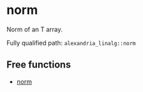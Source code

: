 # norm

Norm of an T array.

Fully qualified path: `alexandria_linalg::norm`

## Free functions

- [norm](./alexandria_linalg-norm-norm.md)

